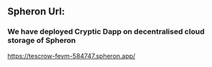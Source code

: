 ## Spheron Url:

### We have deployed Cryptic Dapp on decentralised cloud storage of Spheron

https://tescrow-fevm-584747.spheron.app/
